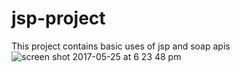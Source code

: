 # jsp-project
This project contains basic uses of jsp and soap apis
![screen shot 2017-05-25 at 6 23 48 pm](https://cloud.githubusercontent.com/assets/11645487/26450938/6f925fa2-4177-11e7-8bcc-98b8ed7aeaea.png)
